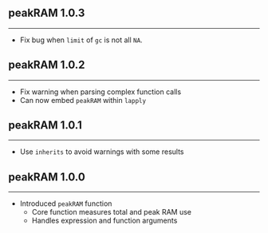 ## peakRAM 1.0.3
---------------------
* Fix bug when `limit` of `gc` is not all `NA`.

## peakRAM 1.0.2
---------------------
* Fix warning when parsing complex function calls
* Can now embed `peakRAM` within `lapply`

## peakRAM 1.0.1
---------------------
* Use `inherits` to avoid warnings with some results

## peakRAM 1.0.0
---------------------
* Introduced `peakRAM` function
    * Core function measures total and peak RAM use
    * Handles expression and function arguments
